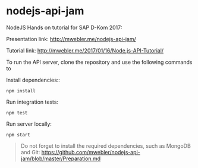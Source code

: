 # nodejs-api-jam
NodeJS Hands on tutorial for SAP D-Kom 2017:

Presentation link: http://mwebler.me/nodejs-api-jam/

Tutorial link: http://mwebler.me/2017/01/16/Node.js-API-Tutorial/


To run the API server, clone the repository and use the following commands to

Install dependencies::
```shell
npm install
```

Run integration tests:
```shell
npm test
```

Run server locally:
```shell
npm start
```

> Do not forget to install the required dependencies, such as MongoDB and Git:
> https://github.com/mwebler/nodejs-api-jam/blob/master/Preparation.md
